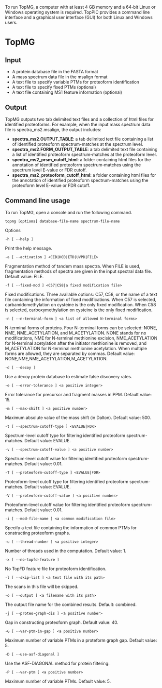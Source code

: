 To run TopMG, a computer with at least 4 GB memory and a 64-bit Linux or Windows operating system is required. TopPIC provides a command line interface and a graphical user interface (GUI) for both Linux and Windows users.

# TopMG

## Input

* A protein database file in the FASTA format
* A mass spectrum data file in the msalign format
* A text file to specify variable PTMs for proteoform identification
* A text file to specify fixed PTMs (optional)
* A text file containing MS1 feature information (optional)

## Output

TopMG outputs two tab delimited text files and a collection of html files for identified proteoforms. For example, when the input mass spectrum data file is spectra_ms2.msalign, the output includes:

* __spectra_ms2.OUTPUT_TABLE__: a tab delimited text file containing a list of identified proteoform spectrum-matches at the spectrum level.
* __spectra_ms2.FORM_OUTPUT_TABLE__: a tab delimited text file containing a list of identified proteoform spectrum-matches at the proteoform level.
* __spectra_ms2_prsm_cutoff_html__: a folder containing html files for the annotation of identified proteoform spectrum-matches using the spectrum level E-value or FDR cutoff.
* __spectra_ms2_proteoform_cutoff_html__: a folder containing html files for the annotation of identified proteoform spectrum-matches using the proteoform level E-value or FDR cutoff.

## Command line usage

To run TopMG, open a console and run the following command.
```
topmg [options] database-file-name spectrum-file-name
```
Options
```
-h [ --help ]
```
Print the help message.

```
-a [ --activation ] <CID|HCD|ETD|UVPD|FILE>
```
Fragmentation method of tandem mass spectra. When FILE is used, fragmentation methods of spectra are given in the input spectral data file. Default value: FILE.

```
-f [ --fixed-mod ] <C57|C58|a fixed modification file>
```
Fixed modifications. Three available options: C57, C58, or the name of a text file containing the information of fixed modifications. When C57 is selected, carbamidomethylation on cysteine is the only fixed modification. When C58 is selected, carboxymethylation on cysteine is the only fixed modification.

```
-n [ --n-terminal-form ] <a list of allowed N-terminal forms>
```
N-terminal forms of proteins. Four N-terminal forms can be selected: NONE, NME, NME_ACETYLATION, and M_ACETYLATION. NONE stands for no modifications, NME for N-terminal methionine excision, NME_ACETYLATION for N-terminal acetylation after the initiator methionine is removed, and M_ACETYLATION for N-terminal methionine acetylation. When multiple forms are allowed, they are separated by commas. Default value: NONE,NME,NME_ACETYLATION,M_ACETYLATION.

```
-d [ --decoy ]
```
Use a decoy protein database to estimate false discovery rates.

```
-e [ --error-tolerance ] <a positive integer>
```
Error tolerance for precursor and fragment masses in PPM. Default value: 15.

```
-m [ --max-shift ] <a positive number>
```
Maximum absolute value of the mass shift (in Dalton). Default value: 500.

```
-t [ --spectrum-cutoff-type ] <EVALUE|FDR>
```
Spectrum-level cutoff type for filtering identified proteoform spectrum-matches. Default value: EVALUE.

```
-v [ --spectrum-cutoff-value ] <a positive number>
```
Spectrum-level cutoff value for filtering identified proteoform spectrum-matches. Default value: 0.01.

```
-T [ --proteoform-cutoff-type ] <EVALUE|FDR>
```
Proteoform-level cutoff type for filtering identified proteoform spectrum-matches. Default value: EVALUE.

```
-V [ --proteoform-cutoff-value ] <a positive number>
```
Proteoform-level cutoff value for filtering identified proteoform spectrum-matches. Default value: 0.01.

```
-i [ --mod-file-name ] <a common modification file>
```
Specify a text file containing the information of common PTMs for constructing proteoform graphs.

```
-u [ --thread-number ] <a positive integer>
```
Number of threads used in the computation. Default value: 1.

```
-x [ --no-topfd-feature ]
```
No TopFD feature file for proteoform identification.

```
-l [ --skip-list ] <a text file with its path>
```
The scans in this file will be skipped.

```
-o [ --output ] <a filename with its path>
```
The output file name for the combined results. Default: combined.

```
-j [ --proteo-graph-dis ] <a positive number>
```
Gap in constructing proteoform graph. Default value: 40.

```
-G [ --var-ptm-in-gap ] <a positive number>
```
Maximum number of variable PTMs in a proteform graph gap. Default value: 5.

```
-D [ --use-asf-diagonal ]
```
Use the ASF-DIAGONAL method for protein filtering.

```
-P [ --var-ptm ] <a positive number>
```
Maximum number of variable PTMs. Default value: 5.
